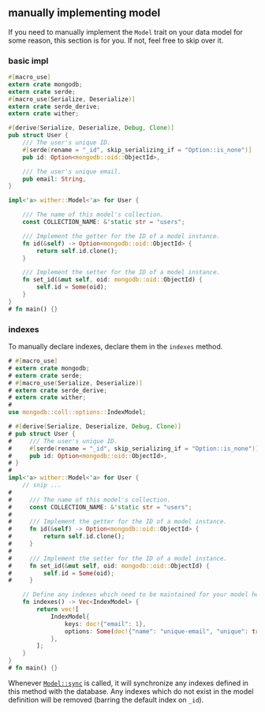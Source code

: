 ## manually implementing model
If you need to manually implement the `Model` trait on your data model for some reason, this
section is for you. If not, feel free to skip over it.

### basic impl
```rust
#[macro_use]
extern crate mongodb;
extern crate serde;
#[macro_use(Serialize, Deserialize)]
extern crate serde_derive;
extern crate wither;

#[derive(Serialize, Deserialize, Debug, Clone)]
pub struct User {
    /// The user's unique ID.
    #[serde(rename = "_id", skip_serializing_if = "Option::is_none")]
    pub id: Option<mongodb::oid::ObjectId>,

    /// The user's unique email.
    pub email: String,
}

impl<'a> wither::Model<'a> for User {

    /// The name of this model's collection.
    const COLLECTION_NAME: &'static str = "users";

    /// Implement the getter for the ID of a model instance.
    fn id(&self) -> Option<mongodb::oid::ObjectId> {
        return self.id.clone();
    }

    /// Implement the setter for the ID of a model instance.
    fn set_id(&mut self, oid: mongodb::oid::ObjectId) {
        self.id = Some(oid);
    }
}
# fn main() {}
```

### indexes
To manually declare indexes, declare them in the `indexes` method.

```rust
# #[macro_use]
# extern crate mongodb;
# extern crate serde;
# #[macro_use(Serialize, Deserialize)]
# extern crate serde_derive;
# extern crate wither;
#
use mongodb::coll::options::IndexModel;

# #[derive(Serialize, Deserialize, Debug, Clone)]
# pub struct User {
#     /// The user's unique ID.
#     #[serde(rename = "_id", skip_serializing_if = "Option::is_none")]
#     pub id: Option<mongodb::oid::ObjectId>,
# }
#
impl<'a> wither::Model<'a> for User {
    // snip ...
#
#     /// The name of this model's collection.
#     const COLLECTION_NAME: &'static str = "users";
#
#     /// Implement the getter for the ID of a model instance.
#     fn id(&self) -> Option<mongodb::oid::ObjectId> {
#         return self.id.clone();
#     }
#
#     /// Implement the setter for the ID of a model instance.
#     fn set_id(&mut self, oid: mongodb::oid::ObjectId) {
#         self.id = Some(oid);
#     }

    // Define any indexes which need to be maintained for your model here.
    fn indexes() -> Vec<IndexModel> {
        return vec![
            IndexModel{
                keys: doc!{"email": 1},
                options: Some(doc!{"name": "unique-email", "unique": true, "background": true}),
            },
        ];
    }
}
# fn main() {}
```

Whenever [`Model::sync`](./trait.Model.html#method.sync) is called, it will synchronize any
indexes defined in this method with the database. Any indexes which do not exist in the model
definition will be removed (barring the default index on `_id`).
